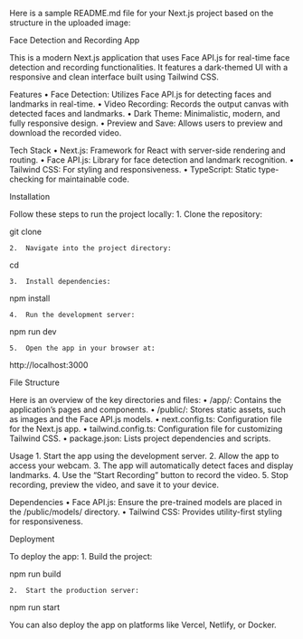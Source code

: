 Here is a sample README.md file for your Next.js project based on the structure in the uploaded image:

Face Detection and Recording App

This is a modern Next.js application that uses Face API.js for real-time face detection and recording functionalities. It features a dark-themed UI with a responsive and clean interface built using Tailwind CSS.

Features
	•	Face Detection: Utilizes Face API.js for detecting faces and landmarks in real-time.
	•	Video Recording: Records the output canvas with detected faces and landmarks.
	•	Dark Theme: Minimalistic, modern, and fully responsive design.
	•	Preview and Save: Allows users to preview and download the recorded video.

Tech Stack
	•	Next.js: Framework for React with server-side rendering and routing.
	•	Face API.js: Library for face detection and landmark recognition.
	•	Tailwind CSS: For styling and responsiveness.
	•	TypeScript: Static type-checking for maintainable code.

Installation

Follow these steps to run the project locally:
	1.	Clone the repository:

git clone <repository-url>


	2.	Navigate into the project directory:

cd <project-directory>


	3.	Install dependencies:

npm install


	4.	Run the development server:

npm run dev


	5.	Open the app in your browser at:

http://localhost:3000

File Structure

Here is an overview of the key directories and files:
	•	/app/: Contains the application’s pages and components.
	•	/public/: Stores static assets, such as images and the Face API.js models.
	•	next.config.ts: Configuration file for the Next.js app.
	•	tailwind.config.ts: Configuration file for customizing Tailwind CSS.
	•	package.json: Lists project dependencies and scripts.

Usage
	1.	Start the app using the development server.
	2.	Allow the app to access your webcam.
	3.	The app will automatically detect faces and display landmarks.
	4.	Use the “Start Recording” button to record the video.
	5.	Stop recording, preview the video, and save it to your device.

Dependencies
	•	Face API.js: Ensure the pre-trained models are placed in the /public/models/ directory.
	•	Tailwind CSS: Provides utility-first styling for responsiveness.

Deployment

To deploy the app:
	1.	Build the project:

npm run build


	2.	Start the production server:

npm run start



You can also deploy the app on platforms like Vercel, Netlify, or Docker.


